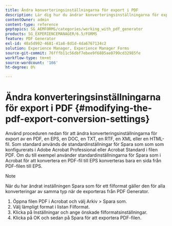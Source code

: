 ```yaml
---
title: Ändra konverteringsinställningarna för export i PDF
description: Lär dig hur du ändrar konverteringsinställningarna för export i PDF.
contentOwner: admin
content-type: reference
geptopics: SG_AEMFORMS/categories/working_with_pdf_generator
products: SG_EXPERIENCEMANAGER/6.5/FORMS
feature: PDF Generator
exl-id: 48a5d992-4681-41a8-8d1d-4da6767134c2
solution: Experience Manager, Experience Manager Forms
source-git-commit: 76fffb11c56dbf7ebee9f6805ae0799cd32985fe
workflow-type: tm+mt
source-wordcount: '166'
ht-degree: 0%

---
```


# Ändra konverteringsinställningarna för export i PDF {#modifying-the-pdf-export-conversion-settings}

Använd proceduren nedan för att ändra konverteringsinställningarna för export av en PDF, en EPS, en DOC, en TXT, en RTF, en XML eller en HTML-fil. Som standard används de standardinställningar för Spara som som som konfigurerats i Adobe Acrobat Professional eller Acrobat Standard i filen PDF. Om du till exempel använder standardinställningarna för Spara som i Acrobat för att konvertera en PDF-fil till EPS konverteras bara en sida från PDF-filen till EPS.

>[!NOTE]
>
>När du har ändrat inställningen Spara som för ett filformat gäller den för alla konverteringar av samma typ när de exporteras från PDF Generator.

1. Öppna filen PDF i Acrobat och välj Arkiv > Spara som.
1. Välj lämpligt format i listan Filformat.
1. Klicka på Inställningar och ange önskade filformatsinställningar.
1. Klicka på OK och sedan på Spara för att exportera PDF-filen.
